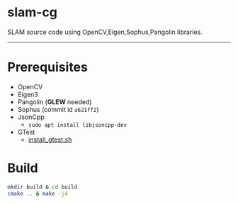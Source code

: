 # slam-cg

SLAM source code using OpenCV,Eigen,Sophus,Pangolin libraries.

---

# Prerequisites

* OpenCV
* Eigen3
* Pangolin (**GLEW** needed)
* Sophus (commit id `a621ff2`)
* JsonCpp
  - `sudo apt install libjsoncpp-dev`
* GTest
  - [install_gtest.sh](https://gist.github.com/cggos/edd0f8a96b9b6126afc0759beb716acd)

# Build

```bash
mkdir build & cd build
cmake .. & make -j4
```
